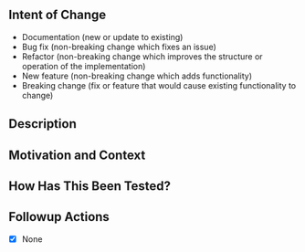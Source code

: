 ## Intent of Change
<!-- Delete all that do not apply                      -->
- Documentation (new or update to existing)
- Bug fix (non-breaking change which fixes an issue)
- Refactor (non-breaking change which improves the structure or operation of the implementation)
- New feature (non-breaking change which adds functionality)
- Breaking change (fix or feature that would cause existing functionality to change)

## Description
<!--- Describe your changes in detail -->

## Motivation and Context
<!--- Why make this change? Link to any existing issues here -->

## How Has This Been Tested?
<!--- Include details of your testing environment, official tests or other methods -->

## Followup Actions
<!---
    Are the changes mandatory (breaking) or optional?
    What changes must a consumer of this repository make in order to utilise it?
    Are there other issues or steps that need to happen once this PR is merged?

    Add a checklist of items or leave the default of "None"
-->
- [x] None

